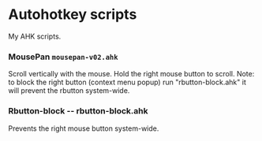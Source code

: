 # Autohotkey scripts
My AHK scripts.
### MousePan ` mousepan-v02.ahk `
Scroll vertically with the mouse. Hold the right mouse button to scroll.
Note: to block the right button (context menu popup) run "rbutton-block.ahk" 
it will prevent the rbutton system-wide.
### Rbutton-block -- rbutton-block.ahk  
Prevents the right mouse button system-wide.
